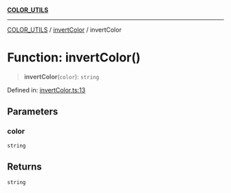 [**COLOR_UTILS**](../../README.md)

***

[COLOR_UTILS](../../README.md) / [invertColor](../README.md) / invertColor

# Function: invertColor()

> **invertColor**(`color`): `string`

Defined in: [invertColor.ts:13](https://github.com/dailker/everyutil/blob/7c30ec40bbb398255a9be572db0a537e8bcb9c11/src/color/invertColor.ts#L13)

## Parameters

### color

`string`

## Returns

`string`
